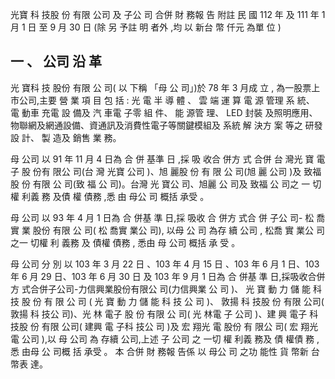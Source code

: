 光寶 科 技股 份 有限 公司 及 子公 司 合併 財 務報 告 附註 民 國 112 年 及 111 年 1 月 1 日 至 9 月 30 日
(除 另 予註 明 者外 ,均 以 新台 幣 仟元 為單 位 )

## 一 、 公司 沿 革

 光 寶科 技 股份 有限 公 司( 以 下稱 「母 公 司」)於 78 年 3 月成 立 ,
為一股票上市公司,主要 營 業 項 目 包 括 : 光 電 半 導 體 、 雲 端 運 算 電 源 管理 系 統、 電 動車 充電 設 備及 汽 車電 子零 組 件、 能 源管 理、 LED 封裝 及照明應用、物聯網及網通設備、資通訊及消費性電子等關鍵模組及 系統 解 決方 案 等之 研發 設 計、 製 造及 銷售 業 務。

 母 公司 以 91 年 11 月 4 日為 合 併 基準 日 ,採 吸 收合 併方 式 合併 台 灣光 寶 電子 股 份有 限公 司(台 灣 光寶 公司 )、旭 麗股 份 有 限 公 司(旭 麗 公司 )及 致福 股 份 有限 公 司(致 福 公 司)。台灣 光 寶公 司、旭麗 公 司及 致福 公 司之 一 切權 利義 務 及債 權 債務 ,悉 由 母公 司 概括 承受 。

 母 公司 以 93 年 4 月 1 日為 合 併基 準 日,採 吸收 合 併方 式合 併 子公 司- 松 喬實 業 股份 有限 公 司( 松 喬實 業公 司), 以母 公 司 為存 續 公司 , 松喬 實 業公 司 之一 切權 利 義務 及 債權 債務 , 悉由 母 公司 概括 承 受 。

 母 公司 分 別 以 103 年 3 月 22 日 、103 年 4 月 15 日 、103 年 6 月 1 日、103 年 6 月 29 日、103 年 6 月 30 日 及 103 年 9 月 1 日為 合 併基 準 日,採吸收合併方 式合併子公司-力信興業股份有限公 司(力信興業 公 司 )、 光 寶 動 力 儲 能 科 技 股 份 有 限 公 司 ( 光 寶 動 力 儲 能 科 技 公 司 )、 敦揚 科 技股 份 有限 公司( 敦揚 科 技公 司)、光 林 電子 股 份 有限 公 司( 光 林電 子 公司 )、建 興 電子 科 技股 份 有限 公司( 建興 電 子科 技公 司 )及 宏 翔光 電 股份 有 限公 司( 宏 翔光 電 公司 ),以 母 公司 為 存續 公司,上述 子 公司 之 一切 權 利義 務及 債 權債 務 ,悉 由母 公 司概 括 承受 。 本 合併 財 務報 告係 以 母公 司 之功 能性 貨 幣新 台 幣表 達。